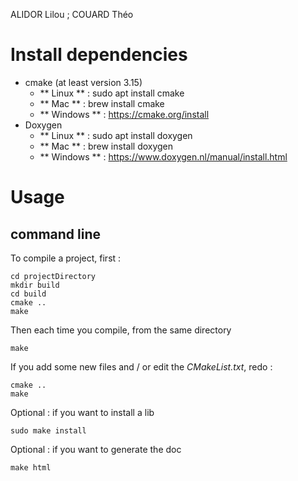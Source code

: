 ALIDOR Lilou ; COUARD Théo

# Install dependencies

* cmake (at least version 3.15)
  - ** Linux ** : sudo apt install cmake
  - ** Mac ** : brew install cmake
  - ** Windows ** : https://cmake.org/install
* Doxygen
  - ** Linux ** : sudo apt install doxygen
  - ** Mac ** : brew install doxygen
  - ** Windows ** : https://www.doxygen.nl/manual/install.html

# Usage

## command line
To compile a project, first :
```shell
cd projectDirectory
mkdir build
cd build
cmake ..
make
```
Then each time you compile, from the same directory
```shell
make
```
If you add some new files and / or edit the *CMakeList.txt*, redo : 
```shell
cmake ..
make
```
Optional : if you want to install a lib
```shell
sudo make install
```
Optional : if you want to generate the doc
```shell
make html
```

